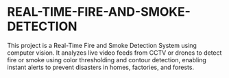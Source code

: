 # REAL-TIME-FIRE-AND-SMOKE-DETECTION
This project is a Real-Time Fire and Smoke Detection System using computer vision. It analyzes live video feeds from CCTV or drones to detect fire or smoke using color thresholding and contour detection, enabling instant alerts to prevent disasters in homes, factories, and forests.
